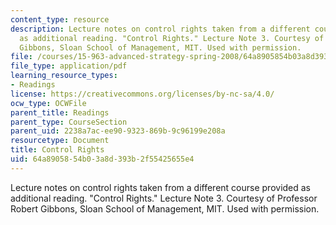 ```yaml
---
content_type: resource
description: Lecture notes on control rights taken from a different course provided
  as additional reading. "Control Rights." Lecture Note 3. Courtesy of Professor Robert
  Gibbons, Sloan School of Management, MIT. Used with permission.
file: /courses/15-963-advanced-strategy-spring-2008/64a8905854b03a8d393b2f55425655e4_gibbons3.pdf
file_type: application/pdf
learning_resource_types:
- Readings
license: https://creativecommons.org/licenses/by-nc-sa/4.0/
ocw_type: OCWFile
parent_title: Readings
parent_type: CourseSection
parent_uid: 2238a7ac-ee90-9323-869b-9c96199e208a
resourcetype: Document
title: Control Rights
uid: 64a89058-54b0-3a8d-393b-2f55425655e4
---
```

Lecture notes on control rights taken from a different course provided as additional reading. "Control Rights." Lecture Note 3. Courtesy of Professor Robert Gibbons, Sloan School of Management, MIT. Used with permission.